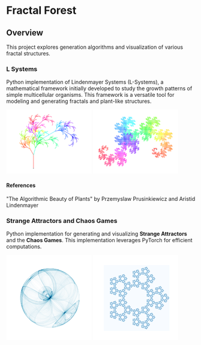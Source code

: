 # Fractal Forest

## Overview
This project explores generation algorithms and visualization of various fractal structures. 

### L Systems

Python implementation of Lindenmayer Systems (L-Systems), a mathematical framework initially developed to study the growth patterns of simple multicellular organisms. This framework is a versatile tool for modeling and generating fractals and plant-like structures.



<p float="left">
    <img src="L-Systems/results/fractal_tree.png" alt="" style="width: 45%;"/>
    <img src="L-Systems/results/dragon_curve.png" alt="" style="width: 45%;"/>
</p>

#### References
"The Algorithmic Beauty of Plants" by Przemyslaw Prusinkiewicz and Aristid Lindenmayer

### Strange Attractors and Chaos Games

Python implementation for generating and visualizing **Strange Attractors** and the **Chaos Games**. This implementation leverages PyTorch for efficient computations.



<p float="left">
    <img src="Strange-Attractors/results/clifford_1.png" alt="" style="width: 45%;"/>
    <img src="Strange-Attractors/results/jump_game_5.png" alt="" style="width: 45%;"/>
</p>